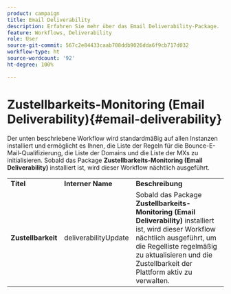 ```yaml
---
product: campaign
title: Email Deliverability
description: Erfahren Sie mehr über das Email Deliverability-Package.
feature: Workflows, Deliverability
role: User
source-git-commit: 567c2e84433caab708ddb9026dda6f9cb717d032
workflow-type: ht
source-wordcount: '92'
ht-degree: 100%

---
```



# Zustellbarkeits-Monitoring (Email Deliverability){#email-deliverability}

Der unten beschriebene Workflow wird standardmäßig auf allen Instanzen installiert und ermöglicht es Ihnen, die Liste der Regeln für die Bounce-E-Mail-Qualifizierung, die Liste der Domains und die Liste der MXs zu initialisieren. Sobald das Package **Zustellbarkeits-Monitoring (Email Deliverability)** installiert ist, wird dieser Workflow nächtlich ausgeführt.
<table> 
 <tbody> 
  <tr> 
   <td> <strong>Titel</strong><br /> </td> 
   <td> <strong>Interner Name</strong><br /> </td> 
   <td> <strong>Beschreibung</strong><br /> </td> 
  </tr> 
  <tr> 
   <td> <strong>Zustellbarkeit</strong><br /> </td> 
   <td> <span class="uicontrol">deliverabilityUpdate</span> <br /> </td> 
   <td>  Sobald das Package <strong>Zustellbarkeits-Monitoring (Email Deliverability)</strong> installiert ist, wird dieser Workflow nächtlich ausgeführt, um die Regelliste regelmäßig zu aktualisieren und die Zustellbarkeit der Plattform aktiv zu verwalten.<br /> </td> 
  </tr> 
 </tbody> 
</table>

